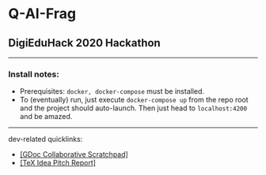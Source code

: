 # **Q-AI-Frag**

## DigiEduHack 2020 Hackathon

---

### **Install notes:**
* Prerequisites: `docker, docker-compose` must be installed.
* To (eventually) run, just execute `docker-compose up` from the repo root and the project should auto-launch. Then just head to `localhost:4200` and be amazed.
---

dev-related quicklinks:
* [[GDoc Collaborative Scratchpad]](https://docs.google.com/document/d/1E89vJlT4-ZxAiiPXJgoPKMvcrPnag2tvRQP_3udJS4w/edit)
* [[TeX Idea Pitch Report]](https://sharelatex.tum.de/8411731379bhsnnjfgwmnq)